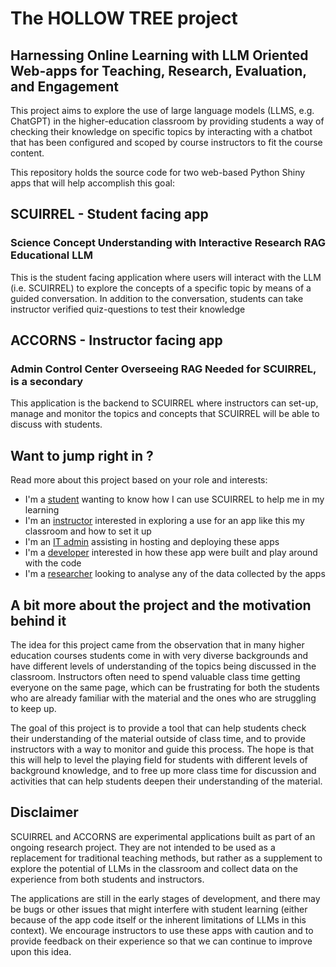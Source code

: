 # The HOLLOW TREE project

## **H**arnessing **O**nline **L**earning with **L**LM **O**riented **W**eb-apps for **T**eaching, **R**esearch, **E**valuation, and **E**ngagement

This project aims to explore the use of large language models (LLMS, e.g. ChatGPT) in
the higher-education classroom by providing students a way of checking their knowledge
on specific topics by interacting with a chatbot that has been configured and scoped by
course instructors to fit the course content.

This repository holds the source code for two web-based Python Shiny apps that will help
accomplish this goal:

## SCUIRREL - Student facing app

### Science Concept Understanding with Interactive Research RAG Educational LLM

This is the student facing application where users will interact with the LLM (i.e.
SCUIRREL) to explore the concepts of a specific topic by means of a guided conversation.
In addition to the conversation, students can take instructor verified quiz-questions to
test their knowledge

## ACCORNS - Instructor facing app

### Admin Control Center Overseeing RAG Needed for SCUIRREL, is a secondary

This application is the backend to SCUIRREL where instructors can set-up, manage and
monitor the topics and concepts that SCUIRREL will be able to discuss with students.

## Want to jump right in ?

Read more about this project based on your role and interests:

- I'm a [student](docs/student.md) wanting to know how I can use SCUIRREL to help me in
  my learning
- I'm an [instructor](docs/instructor.md) interested in exploring a use for an app like
  this my classroom and how to set it up
- I'm an [IT admin](docs/ITadmin.md) assisting in hosting and deploying these apps
- I'm a [developer](docs/developer.md) interested in how these app were built and play
  around with the code
- I'm a [researcher](docs/researcher.md) looking to analyse any of the data collected by
  the apps

## A bit more about the project and the motivation behind it

The idea for this project came from the observation that in many higher education
courses students come in with very diverse backgrounds and have different levels of
understanding of the topics being discussed in the classroom. Instructors often need to
spend valuable class time getting everyone on the same page, which can be frustrating
for both the students who are already familiar with the material and the ones who are
struggling to keep up.

The goal of this project is to provide a tool that can help students check their
understanding of the material outside of class time, and to provide instructors with a
way to monitor and guide this process. The hope is that this will help to level the
playing field for students with different levels of background knowledge, and to free up
more class time for discussion and activities that can help students deepen their
understanding of the material.

## Disclaimer

SCUIRREL and ACCORNS are experimental applications built as part of an ongoing research
project. They are not intended to be used as a replacement for traditional teaching
methods, but rather as a supplement to explore the potential of LLMs in the classroom
and collect data on the experience from both students and instructors.

The applications are still in the early stages of development, and there may be bugs or
other issues that might interfere with student learning (either because of the app code
itself or the inherent limitations of LLMs in this context). We encourage instructors to
use these apps with caution and to provide feedback on their experience so that we can
continue to improve upon this idea.
